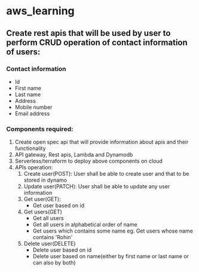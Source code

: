 # aws_learning

## Create rest apis that will be used by user to perform CRUD operation of contact information of users:
### Contact information
- Id
- First name
- Last name
- Address
- Mobile number
- Email address

 

### Components required:
1. Create open spec api that will provide information about apis and their functionality
2. API gateway, Rest apis, Lambda and Dynamodb 
3. Serverless/terraform to deploy above components on cloud
4. APIs operation:
   1. Create user(POST): User shall be able to create user and that to be stored in dynamo
   2. Update user(PATCH): User shall be able to update any user information
   3. Get user(GET):
      - Get user based on id
   4. Get users(GET)
      - Get all users
      - Get all users in alphabetical order of name
      - Get users which contains some name eg. Get users whose name contains 'Rohin'
   5. Delete user(DELETE)
      - Delete user based on id
      - Delete user based on name(either by first name or last name or can also by both)